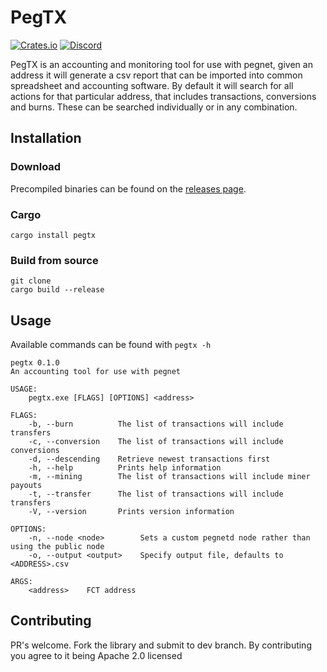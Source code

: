 # PegTX

[![Crates.io](https://img.shields.io/crates/v/pegtx.svg)](https://crates.io/crates/pegtx)
[![Discord](https://img.shields.io/discord/550312670528798755.svg?label=&logo=discord&logoColor=ffffff&color=7389D8&labelColor=6A7EC2)](https://discord.gg/V6T7mCW)

PegTX is an accounting and monitoring tool for use with pegnet, given an address it will
generate a csv report that can be imported into common spreadsheet and accounting software.
By default it will search for all actions for that particular address, that includes
transactions, conversions and burns. These can be searched individually or in any combination.

## Installation

### Download

Precompiled binaries can be found on the [releases page]().

### Cargo

```shell
cargo install pegtx
```

### Build from source
```shell
git clone 
cargo build --release
```

## Usage

Available commands can be found with `pegtx -h`

```shell
pegtx 0.1.0
An accounting tool for use with pegnet

USAGE:
    pegtx.exe [FLAGS] [OPTIONS] <address>

FLAGS:
    -b, --burn          The list of transactions will include transfers
    -c, --conversion    The list of transactions will include conversions
    -d, --descending    Retrieve newest transactions first
    -h, --help          Prints help information
    -m, --mining        The list of transactions will include miner payouts
    -t, --transfer      The list of transactions will include transfers
    -V, --version       Prints version information

OPTIONS:
    -n, --node <node>        Sets a custom pegnetd node rather than using the public node
    -o, --output <output>    Specify output file, defaults to <ADDRESS>.csv

ARGS:
    <address>    FCT address
```

## Contributing
PR's welcome. Fork the library and submit to dev branch. 
By contributing you agree to it being Apache 2.0 licensed